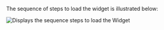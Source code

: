 The sequence of steps to load the widget is illustrated below:

<div class="common-image-format">

![Displays the sequence steps to load the Widget](/img/oie-embedded-sdk/oie-embedded-widget-use-case-load.png)

</div>
